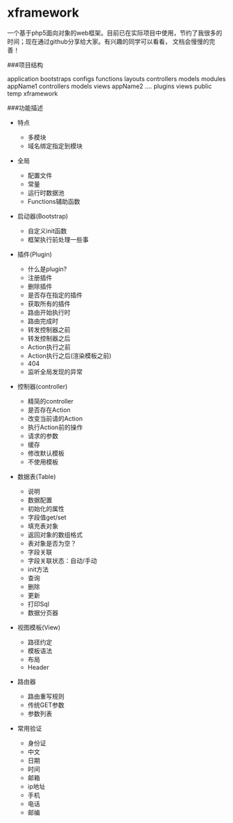 xframework
==========
一个基于php5面向对象的web框架。目前已在实际项目中使用，节约了我很多的时间；现在通过github分享给大家。有兴趣的同学可以看看，
文档会慢慢的完善！

###项目结构

  application
    bootstraps
    configs
    functions
    layouts
    controllers
    models
    modules
      appName1
        controllers
        models
        views
      appName2
      ....
    plugins
    views
  public
  temp
  xframework
 
###功能描述
- 特点
  - 多模块
  - 域名绑定指定到模块
  

- 全局
  - 配置文件
  - 常量
  - 运行时数据池
  - Functions辅助函数

- 启动器(Bootstrap)
  - 自定义init函数
  - 框架执行前处理一些事
  

- 插件(Plugin)
  - 什么是plugin?
  - 注册插件
  - 删除插件
  - 是否存在指定的插件
  - 获取所有的插件
  - 路由开始执行时
  - 路由完成时
  - 转发控制器之前
  - 转发控制器之后
  - Action执行之前
  - Action执行之后(渲染模板之前)
  - 404
  - 监听全局发现的异常


- 控制器(controller)
  - 精简的controller
  - 是否存在Action
  - 改变当前请的Action
  - 执行Action前的操作
  - 请求的参数
  - 缓存
  - 修改默认模板
  - 不使用模板
  

- 数据表(Table)
  - 说明
  - 数据配置
  - 初始化的属性
  - 字段值get/set
  - 填充表对象
  - 返回对象的数组格式
  - 表对象是否为空？
  - 字段关联
  - 字段关联状态：自动/手动
  - init方法
  - 查询
  - 删除
  - 更新
  - 打印Sql
  - 数据分页器

- 视图模板(View)
  - 路径约定
  - 模板语法
  - 布局
  - Header
 

- 路由器
  - 路由重写规则
  - 传统GET参数
  - 参数列表
  

- 常用验证
  - 身份证
  - 中文
  - 日期
  - 时间
  - 邮箱
  - ip地址
  - 手机
  - 电话
  - 邮编
